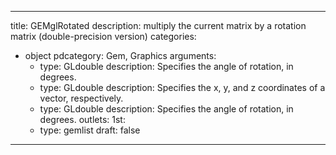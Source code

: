 
---
title: GEMglRotated
description: multiply the current matrix by a rotation matrix (double-precision version)
categories:
  - object
pdcategory: Gem, Graphics
arguments:
    - type: GLdouble
      description: Specifies the angle of rotation, in degrees.
    - type: GLdouble
      description: Specifies the x, y, and z coordinates of a vector, respectively.
    - type: GLdouble
      description: Specifies the angle of rotation, in degrees.
outlets:
  1st:
    - type: gemlist
draft: false
---


